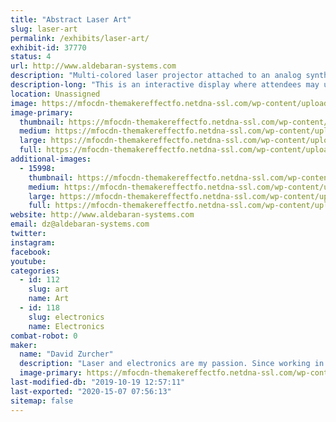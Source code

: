 ```yaml
---
title: "Abstract Laser Art"
slug: laser-art
permalink: /exhibits/laser-art/
exhibit-id: 37770
status: 4
url: http://www.aldebaran-systems.com
description: "Multi-colored laser projector attached to an analog synthesizer to create laser abstract patterns."
description-long: "This is an interactive display where attendees may use a custom analog synthesizer consisting of voltage controlled quadrature oscillators, low frequency oscillators, voltage controlled amplifiers and voltage processors to create unique abstract patterns in laser light."
location: Unassigned
image: https://mfocdn-themakereffectfo.netdna-ssl.com/wp-content/uploads/2016/10/IMG_2698-1-1024x1024.jpg
image-primary:
  thumbnail: https://mfocdn-themakereffectfo.netdna-ssl.com/wp-content/uploads/2016/10/IMG_2698-1-150x150.jpg
  medium: https://mfocdn-themakereffectfo.netdna-ssl.com/wp-content/uploads/2016/10/IMG_2698-1-300x300.jpg
  large: https://mfocdn-themakereffectfo.netdna-ssl.com/wp-content/uploads/2016/10/IMG_2698-1-1024x1024.jpg
  full: https://mfocdn-themakereffectfo.netdna-ssl.com/wp-content/uploads/2016/10/IMG_2698-1.jpg
additional-images:
  - 15998:
    thumbnail: https://mfocdn-themakereffectfo.netdna-ssl.com/wp-content/uploads/2016/10/IMG_2701-1-150x150.jpg
    medium: https://mfocdn-themakereffectfo.netdna-ssl.com/wp-content/uploads/2016/10/IMG_2701-1-300x225.jpg
    large: https://mfocdn-themakereffectfo.netdna-ssl.com/wp-content/uploads/2016/10/IMG_2701-1-1024x768.jpg
    full: https://mfocdn-themakereffectfo.netdna-ssl.com/wp-content/uploads/2016/10/IMG_2701-1.jpg
website: http://www.aldebaran-systems.com
email: dz@aldebaran-systems.com
twitter: 
instagram: 
facebook: 
youtube: 
categories:
  - id: 112
    slug: art
    name: Art
  - id: 118
    slug: electronics
    name: Electronics
combat-robot: 0
maker:
  name: "David Zurcher"
  description: "Laser and electronics are my passion. Since working in a planetarium in the mid 1990's I've enjoyed creating art with laser light!"
  image-primary: https://mfocdn-themakereffectfo.netdna-ssl.com/wp-content/uploads/2016/10/IMG_3133-300x225.jpg
last-modified-db: "2019-10-19 12:57:11"
last-exported: "2020-15-07 07:56:13"
sitemap: false
---
```

